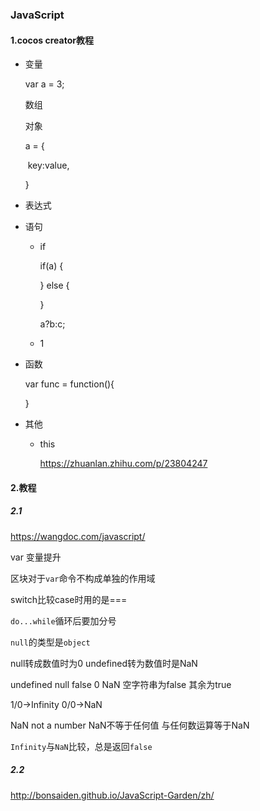 ### JavaScript

#### 1.cocos creator教程

* 变量

  var a = 3;

  数组

  对象

  a = {	

  ​	key:value,

  }

* 表达式

* 语句

  * if

    if(a) {

    } else {

    }

    a?b:c;

  * 1

* 函数

  var func = function(){

  }

* 其他

  * this

    <https://zhuanlan.zhihu.com/p/23804247>

#### 2.教程

##### 2.1

<https://wangdoc.com/javascript/>

var 变量提升

区块对于`var`命令不构成单独的作用域

switch比较case时用的是===

`do...while`循环后要加分号

`null`的类型是`object`

null转成数值时为0 undefined转为数值时是NaN

undefined null false 0 NaN 空字符串为false 其余为true

1/0->Infinity 0/0->NaN

NaN not a number NaN不等于任何值 与任何数运算等于NaN

`Infinity`与`NaN`比较，总是返回`false`

##### 2.2

<http://bonsaiden.github.io/JavaScript-Garden/zh/>

